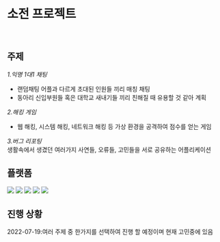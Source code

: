 # 소전 프로젝트
<br>

## 주제
*1.익명 1대1 채팅*   
+ 랜덤채팅 어플과 다르게 초대된 인원들 끼리 매칭 채팅   
+ 동아리 신입부원들 혹은 대학교 새내기들 끼리 친해질 때 유용할 것 같아 계획   


*2.해킹 게임*   
+ 웹 해킹, 시스템 해킹, 네트워크 해킹 등 가상 환경을 공격하여 점수를 얻는 게임   


*3.버그 리포팅*   
생활속에서 생겼던 여러가지 사연들, 오류들, 고민들을 서로 공유하는 어플리케이션
<br>

## 플랫폼
<img src="https://img.shields.io/badge/MongoDB-47A248?style=for-the-badge&logo=MongoDB&logoColor=white">    
<img src="https://img.shields.io/badge/JAVA-007396?style=for-the-badge&logo=java&logoColor=white">    
<img src="https://img.shields.io/badge/Kotlin-7F52FF?style=for-the-badge&logo=Kotlin&logoColor=white">    
<img src="https://img.shields.io/badge/MySQL-4479A1?style=for-the-badge&logo=MySQL&logoColor=white">    
<img src="https://img.shields.io/badge/Android Studio-3DDC84?style=for-the-badge&logo=Android Studio&logoColor=white">    
<br>

## 진행 상황
2022-07-19:여러 주제 중 한가지를 선택하여 진행 할 예정이며 현재 고민중에 있음
